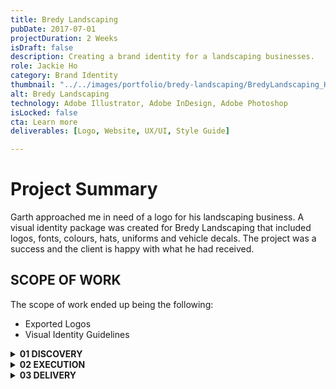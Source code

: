 ```yaml
---
title: Bredy Landscaping
pubDate: 2017-07-01
projectDuration: 2 Weeks
isDraft: false
description: Creating a brand identity for a landscaping businesses.
role: Jackie Ho
category: Brand Identity
thumbnail: "../../images/portfolio/bredy-landscaping/BredyLandscaping_Hero.jpg"
alt: Bredy Landscaping
technology: Adobe Illustrator, Adobe InDesign, Adobe Photoshop
isLocked: false
cta: Learn more
deliverables: [Logo, Website, UX/UI, Style Guide]

---
```

 
# Project Summary
Garth approached me in need of a logo for his landscaping business. A visual identity package was created for Bredy Landscaping that included logos, fonts, colours, hats, uniforms and vehicle decals. The project was a success and the client is happy with what he had received.

## SCOPE OF WORK

The scope of work ended up being the following:
- Exported Logos
- Visual Identity Guidelines

<details>
<summary><strong>01 DISCOVERY</strong></summary>

### Client Interview
We sat down at a local cafe to have a conversation about what he was looking in a logo. 

Some example questions that I would ask would be: 
- What are you using the logos for this project?
- What are some words that best describe the logo that you're looking for?
- What type of clients are you trying to attract for your business?
- What are some services that you provide for your customers?

It is important to find a balance between business needs, customer perception and client preferences for an identity to empower the business. 

### Exploring through Pinterest

Pinterest is a great platform to see lots of logos in one space. I typed in a couple keywords that we had talked about during the interview and use them to return a list of visuals to browse through. 

I created a board to save the logos that visually resonated with Garth so I can use that as a reference later on when I design their conceptual logos. 

As we went through each one, I also asked questions to understand why they liked it so I can note it down. These words will also help inform the logo creation process later on.

I really enjoyed using this method as it involved the client to be collaborative with the work and adds a sense of ownership when we co-design.
</details>
<details>
<summary><strong>02 EXECUTION</strong></summary>

### Concept Logos
<img class="portfolio-images" src="/images/portfolio/bredy-landscaping/BredyLandscaping-Pinterest.png"  alt="A bird" width="100%" height="100%">


Using the pinterest board as reference, I categorized the reference logos into logo styles. From there, I used the notes that I took and created a variety of logo styles in my sketch book before translating into illustrator.

I also like to visualize the logos in both light and dark applications to ensure that there's enough contrast in different contextual applications.

<img class="portfolio-images"  src="/images/portfolio/bredy-landscaping/BredyLandscaping-Concepts.jpg" alt="A bird" width="100%" height="100%">

### Meeting with the Client
I picked the top 5 designs that I felt best resonated with Garth from our previous conversations and allowed them to pick the one that resonated with them the best. He selected the one that is currently in use and he felt that it needed no additional refinement.
</details>

<details>
<summary><strong>03 DELIVERY</strong></summary>
<p>After the logo was approved by Garth, I finalized logo by outlining the text so that it wouldn't have missing font issues in future print scenarios. I also created a simple visual guideline, which included colours HEX codes, fonts used and what not to do with the logo.</p> 

Exported all logo variations:
- colour 
- reverse colour 
- true white 
- true black 
- greyscale 
- reverse greyscale
- icon only 

Also exported in the following file formats:
- JPG
- PNG
- SVG
- PDF
- EPS

so it can be readily available to use for any application. WebP at this point was not supported by all browsers. 

The client was satisfied with the result and requested website work afterwards.</p>

</details>


